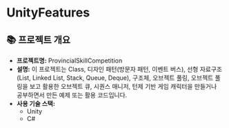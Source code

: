 # UnityFeatures

## 📚 프로젝트 개요
- **프로젝트명:** ProvincialSkillCompetition
- **설명:** 이 프로젝트는 Class, 디자인 패턴(방문자 패턴, 이벤트 버스), 선형 자료구조(List, Linked List, Stack, Queue, Deque), 구조체, 오브젝트 풀링, 오브젝트 풀링을 보고 활용한 오브젝트 큐, 시퀀스 매니저, 턴제 기반 게임 캐릭터을 만들거나 공부하면서 만든 예제 또는 활용 코드입니다. 
- **사용 기술 스택:** 
  - Unity
  - C#
    
